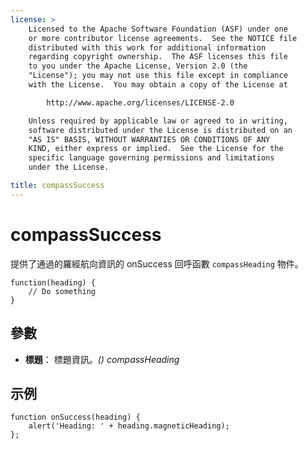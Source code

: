 ```yaml
---
license: >
    Licensed to the Apache Software Foundation (ASF) under one
    or more contributor license agreements.  See the NOTICE file
    distributed with this work for additional information
    regarding copyright ownership.  The ASF licenses this file
    to you under the Apache License, Version 2.0 (the
    "License"); you may not use this file except in compliance
    with the License.  You may obtain a copy of the License at

        http://www.apache.org/licenses/LICENSE-2.0

    Unless required by applicable law or agreed to in writing,
    software distributed under the License is distributed on an
    "AS IS" BASIS, WITHOUT WARRANTIES OR CONDITIONS OF ANY
    KIND, either express or implied.  See the License for the
    specific language governing permissions and limitations
    under the License.

title: compassSuccess
---
```


# compassSuccess

提供了通過的羅經航向資訊的 onSuccess 回呼函數 `compassHeading` 物件。

    function(heading) {
        // Do something
    }
    

## 參數

*   **標題**： 標題資訊。*() compassHeading*

## 示例

    function onSuccess(heading) {
        alert('Heading: ' + heading.magneticHeading);
    };